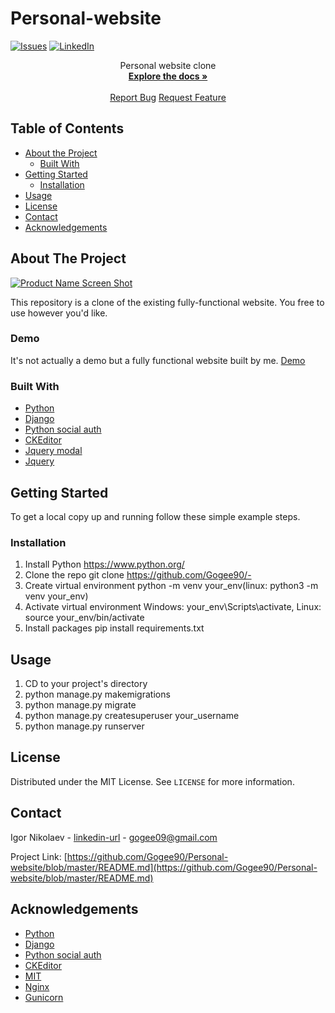 # Personal-website
[![Issues][issues-shield]][issues-url]
[![LinkedIn][linkedin-shield]][linkedin-url]


<p>
  <p align="center">
    Personal website clone
    <br />
    <a href="https://github.com/Gogee90/-"><strong>Explore the docs »</strong></a>
    <br />
    <br />
    <a href="https://github.com/Gogee90/-/issues">Report Bug</a>
    <a href="https://github.com/Gogee90/-/pulls">Request Feature</a>
  </p>
</p>


<!-- TABLE OF CONTENTS -->
## Table of Contents

* [About the Project](#about-the-project)
  * [Built With](#built-with)
* [Getting Started](#getting-started)
  * [Installation](#installation)
* [Usage](#usage)
* [License](#license)
* [Contact](#contact)
* [Acknowledgements](#acknowledgements)



<!-- ABOUT THE PROJECT -->
## About The Project

[![Product Name Screen Shot][product-screenshot]](https://example.com)

This repository is a clone of the existing fully-functional website.
You free to use however you'd like.

### Demo
It's not actually a demo but a fully functional website built by me.
[Demo](https://refill56.ru/)

### Built With
* [Python](https://www.python.org/)
* [Django](https://www.djangoproject.com/)
* [Python social auth](https://github.com/python-social-auth/social-core)
* [CKEditor](https://ckeditor.com/)
* [Jquery modal](https://github.com/kylefox/jquery-modal)
* [Jquery](https://jquery.com/)



<!-- GETTING STARTED -->
## Getting Started

To get a local copy up and running follow these simple example steps.


### Installation

1. Install Python https://www.python.org/
2. Clone the repo
git clone https://github.com/Gogee90/-
3. Create virtual environment
python -m venv your_env(linux: python3 -m venv your_env)
4. Activate virtual environment
Windows: your_env\Scripts\activate, Linux: source your_env/bin/activate
5. Install packages
pip install requirements.txt



<!-- USAGE EXAMPLES -->
## Usage

1. CD to your project's directory
2. python manage.py makemigrations
3. python manage.py migrate
4. python manage.py createsuperuser your_username
4. python manage.py runserver


<!-- LICENSE -->
## License

Distributed under the MIT License. See `LICENSE` for more information.


<!-- CONTACT -->
## Contact

Igor Nikolaev - [linkedin-url](https://www.linkedin.com/in/igor-nikolaev-orenburg/) - gogee09@gmail.com

Project Link: [https://github.com/Gogee90/Personal-website/blob/master/README.md](https://github.com/Gogee90/Personal-website/blob/master/README.md)



<!-- ACKNOWLEDGEMENTS -->
## Acknowledgements
* [Python](https://www.python.org/)
* [Django](https://www.djangoproject.com/)
* [Python social auth](https://github.com/python-social-auth/social-core)
* [CKEditor](https://ckeditor.com/)
* [MIT](https://opensource.org/licenses/MIT)
* [Nginx](https://nginx.org/)
* [Gunicorn](https://gunicorn.org/)





<!-- MARKDOWN LINKS & IMAGES -->
<!-- https://www.markdownguide.org/basic-syntax/#reference-style-links -->
[issues-shield]: https://img.shields.io/github/issues/othneildrew/Best-README-Template.svg?style=flat-square
[issues-url]: https://github.com/Gogee90/Personal-website/issues
[linkedin-shield]: https://img.shields.io/badge/-LinkedIn-black.svg?style=flat-square&logo=linkedin&colorB=555
[linkedin-url]: https://www.linkedin.com/in/igor-nikolaev-orenburg/
[product-screenshot]: https://skr.sh/i/140920/59Hv5Sp0.jpg?download=1
